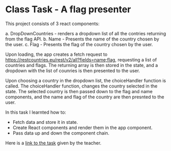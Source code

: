 # Class Task - A flag presenter

This project consists of 3 react components:

a. DropDownCountries - renders a dropdown list of all the contries returning from the flag API.
b. Name - Presents the name of the country chosen by the user.
c. Flag - Presents the flag of the country chosen by the user.

Upon loading, the app creates a fetch request to https://restcountries.eu/rest/v2/all?fields=name;flag, requesting a list of countries and flags. The returning array is then stored in the state, and a dropdown with the list of counries is then presented to the user.

Upon choosing a country in the dropdown list, the choiceHandler function is called. The choiceHandler function, changes the country selected in the state. The selected country is then passed down to the flag and name components, and the name and flag of the country are then presnted to the user.

In this task I learnted how to:

- Fetch data and store it in state.
- Create React components and render them in the app component.
- Pass data up and down the component chain.

Here is a [link to the task](https://github.com/AnnaKarpf/React-Talent/blob/master/Day%2004%20-%2028.09.2018/README.md) given by the teacher.
